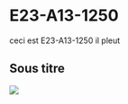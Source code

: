 # E23-A13-1250
ceci est E23-A13-1250
il pleut 

## Sous titre
<img src="https://idea-sandbox.com/blog_images/url.jpeg">

